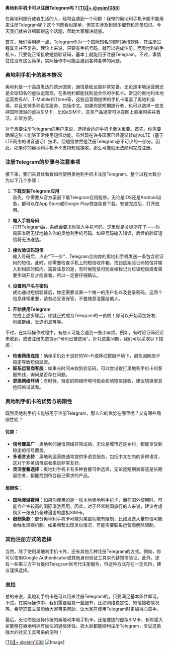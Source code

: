 **奥地利手机卡可以注册Telegram吗？[[TG💪+ @esim1088](https://t.me/s/esim1088)]**

在奥地利旅行或者生活的人，经常会遇到一个问题：我带的奥地利手机卡能不能用来注册Telegram呢？这个问题看似简单，但其实涉及到很多细节和背景知识。今天我们就来详细聊聊这个话题，帮助大家解决疑惑。

首先，我们得明确一点，Telegram作为一个国际知名的即时通讯软件，其注册过程其实并不复杂。理论上来说，只要有手机号码，就可以完成注册。而奥地利的手机卡，只要能正常接收短信验证码，基本上就能用于注册Telegram。不过，事情往往没有这么简单，实际操作中可能会遇到各种各样的问题。

### 奥地利手机卡的基本情况

奥地利是一个高度发达的欧洲国家，通信基础设施非常完善。无论是本地运营商还是全球知名的虚拟运营商，在奥地利都能找到适合你的手机卡。常见的奥地利本地运营商有A1、T-Mobile和Three等，这些运营商提供的手机卡覆盖了奥地利全境，并且支持多种语言服务，包括中文。如果你是短期旅行者，也可以选择一些支持国际漫游的虚拟SIM卡，比如eSIM卡，这类产品通常可以在网上直接购买并激活，非常方便。

对于想要注册Telegram的用户来说，选择合适的手机卡至关重要。首先，你需要确保这张卡能够正常使用短信功能。虽然现在许多国家已经逐渐转向VoLTE（基于LTE网络的语音通话）技术，但短信依然是注册Telegram必不可少的一部分。因此，如果你的奥地利手机卡不支持短信接收，那么可能就无法顺利完成注册。

### 注册Telegram的步骤与注意事项

接下来，我们来具体看看如何使用奥地利手机卡注册Telegram。整个过程大致分为以下几个步骤：

1. **下载安装Telegram应用**  
   首先，你需要从官方渠道下载Telegram应用程序。无论是iOS还是Android设备，都可以在App Store或Google Play商店免费下载。安装完成后，打开应用。

2. **输入手机号码**  
   打开Telegram后，系统会要求你输入手机号码。这里就是关键所在了——你需要准确无误地输入你的奥地利手机号码。如果号码输入错误，后续的验证短信将无法送达。

3. **接收验证码短信**  
   输入号码后，点击“下一步”，Telegram会向你的奥地利手机发送一条包含验证码的短信。此时，你需要检查手机上的短信收件箱，找到这条验证码短信并输入到相应的框内。需要注意的是，有时候短信可能会被标记为垃圾短信或者需要手动开启才能查看，所以一定要仔细确认。

4. **设置用户名与密码**  
   成功通过短信验证后，你还需要设置一个唯一的用户名以及登录密码。这两个信息非常重要，请务必妥善保管，不要随意泄露给他人。

5. **开始使用Telegram**  
   完成上述步骤后，你就正式成为Telegram的一员啦！你可以开始添加好友、创建群组、发送消息等等。

不过，在实际操作过程中，有些人可能会遇到一些小麻烦。例如，有时验证码迟迟未收到，或者注册失败提示“号码已被使用”。针对这些问题，我们可以采取以下措施：

- **检查网络连接**：确保手机处于良好的Wi-Fi或移动数据环境下，避免因网络不稳定导致短信延迟。
- **联系运营商客服**：如果长时间未收到验证码，可以尝试拨打奥地利手机卡的客服热线，询问是否存在问题。
- **更换网络环境**：有时候，特定的网络环境可能会影响短信接收，建议切换至其他网络试试看。

### 奥地利手机卡的优势与局限性

既然奥地利手机卡能够用于注册Telegram，那么它的优势在哪里呢？又有哪些局限性呢？

#### 优势：
- **信号覆盖广**：奥地利的通信网络非常成熟，无论是城市还是乡村，都能享受到稳定的信号覆盖。
- **多语言支持**：奥地利运营商通常提供多语言服务，包括中文在内的多种语言，这对于非英语母语者来说非常友好。
- **灵活套餐选择**：奥地利手机卡有多种套餐可供选择，无论是短期游客还是长期居住者，都能找到符合自己需求的产品。

#### 局限性：
- **国际漫游费用**：如果你使用的是一张本地奥地利手机卡，而在国外使用时，可能会产生较高的国际漫游费用。因此，对于经常跨国旅行的人来说，建议考虑购买一张支持全球漫游的虚拟SIM卡。
- **限制条款**：部分奥地利手机卡可能对某些功能有限制，比如发送大量短信可能会触发风控机制。如果频繁出现类似情况，可能需要联系运营商解除限制。

### 其他注册方式的选择

当然，除了使用奥地利手机卡外，还有其他几种注册Telegram的方式。例如，你可以使用Google Authenticator或其他身份验证工具来代替短信验证。此外，还有一些第三方平台提供Telegram账号代注册服务，但这种方式存在一定风险，建议谨慎选择。

### 总结

总的来说，奥地利手机卡是可以用来注册Telegram的，只要满足基本条件即可。不过，在实际操作中，我们需要留意一些细节，比如网络稳定性、短信接收情况等。希望这篇文章能给大家带来帮助，让大家在使用Telegram时更加得心应手。

最后，无论你是选择传统的奥地利本地手机卡，还是便捷的虚拟SIM卡，都希望大家能够在奥地利拥有愉快的通信体验。祝大家都能顺利注册Telegram，享受这款强大的社交工具带来的便利！

[[TG💪+ @esim1088](https://t.me/s/esim1088) ![Image](https://i.postimg.cc/4NQfJmqS/Snipaste-2025-05-13-00-14-12.png)]